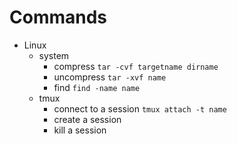 # Commands

+ Linux
  - system
    - compress
    `tar -cvf targetname dirname`
    - uncompress
    `tar -xvf name`
    - find
    `find -name name`
  - tmux
    - connect to a session
    `tmux attach -t name`
    - create a session
    - kill a session
